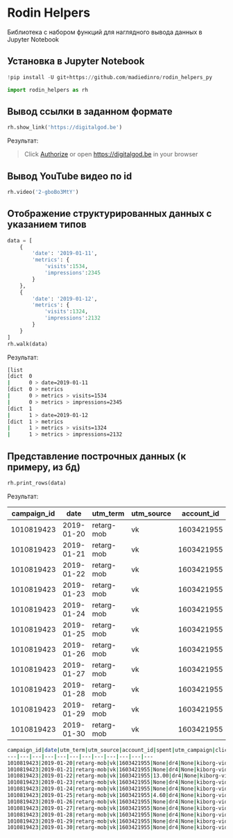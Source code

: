 # Rodin Helpers
Библиотека с набором функций для наглядного вывода данных в Jupyter Notebook

## Установка в Jupyter Notebook
```python
!pip install -U git+https://github.com/madiedinro/rodin_helpers_py

import rodin_helpers as rh
```

## Вывод ссылки в заданном формате
```python
rh.show_link('https://digitalgod.be')
```
Результат:
> Click [Authorize](https://digitalgod.be) or open https://digitalgod.be in your browser

## Вывод YouTube видео по id

```python
rh.video('2-gboBo3MtY')
```

## Отображение структурированных данных с указанием типов

```python
data = [
    {
        'date': '2019-01-11',
        'metrics': {
            'visits':1534,
            'impressions':2345
        }
    },
    {
        'date': '2019-01-12',
        'metrics': {
            'visits':1324,
            'impressions':2132
        }
    }
]
rh.walk(data)
```
Результат:
```bash
[list
[dict  0
|      0 > date=2019-01-11
[dict  0 > metrics
|      0 > metrics > visits=1534
|      0 > metrics > impressions=2345
[dict  1
|      1 > date=2019-01-12
[dict  1 > metrics
|      1 > metrics > visits=1324
|      1 > metrics > impressions=2132
```
## Представление построчных данных (к примеру, из бд)
```python
rh.print_rows(data)
```
Результат:

campaign_id|date|utm_term|utm_source|account_id|spent|utm_campaign|clicks|utm_content|impressions|ad_id|reach
---|---|---|---|---|---|---|---|---|---|---|---
1010819423|2019-01-20|retarg-mob|vk|1603421955|None|dr4|None|kiborg-vid|12|49726084|8
1010819423|2019-01-21|retarg-mob|vk|1603421955|None|dr4|None|kiborg-vid|15|49726084|13
1010819423|2019-01-22|retarg-mob|vk|1603421955|13.00|dr4|None|kiborg-vid|7|49726084|7
1010819423|2019-01-23|retarg-mob|vk|1603421955|None|dr4|None|kiborg-vid|9|49726084|8
1010819423|2019-01-24|retarg-mob|vk|1603421955|None|dr4|None|kiborg-vid|5|49726084|5
1010819423|2019-01-25|retarg-mob|vk|1603421955|4.60|dr4|None|kiborg-vid|4|49726084|3
1010819423|2019-01-26|retarg-mob|vk|1603421955|None|dr4|None|kiborg-vid|4|49726084|3
1010819423|2019-01-27|retarg-mob|vk|1603421955|None|dr4|None|kiborg-vid|6|49726084|5
1010819423|2019-01-28|retarg-mob|vk|1603421955|None|dr4|None|kiborg-vid|3|49726084|3
1010819423|2019-01-29|retarg-mob|vk|1603421955|None|dr4|None|kiborg-vid|5|49726084|5
1010819423|2019-01-30|retarg-mob|vk|1603421955|None|dr4|None|kiborg-vid|2|49726084|2

```bash
campaign_id|date|utm_term|utm_source|account_id|spent|utm_campaign|clicks|utm_content|impressions|ad_id|reach
---|---|---|---|---|---|---|---|---|---|---|---
1010819423|2019-01-20|retarg-mob|vk|1603421955|None|dr4|None|kiborg-vid|12|49726084|8
1010819423|2019-01-21|retarg-mob|vk|1603421955|None|dr4|None|kiborg-vid|15|49726084|13
1010819423|2019-01-22|retarg-mob|vk|1603421955|13.00|dr4|None|kiborg-vid|7|49726084|7
1010819423|2019-01-23|retarg-mob|vk|1603421955|None|dr4|None|kiborg-vid|9|49726084|8
1010819423|2019-01-24|retarg-mob|vk|1603421955|None|dr4|None|kiborg-vid|5|49726084|5
1010819423|2019-01-25|retarg-mob|vk|1603421955|4.60|dr4|None|kiborg-vid|4|49726084|3
1010819423|2019-01-26|retarg-mob|vk|1603421955|None|dr4|None|kiborg-vid|4|49726084|3
1010819423|2019-01-27|retarg-mob|vk|1603421955|None|dr4|None|kiborg-vid|6|49726084|5
1010819423|2019-01-28|retarg-mob|vk|1603421955|None|dr4|None|kiborg-vid|3|49726084|3
1010819423|2019-01-29|retarg-mob|vk|1603421955|None|dr4|None|kiborg-vid|5|49726084|5
1010819423|2019-01-30|retarg-mob|vk|1603421955|None|dr4|None|kiborg-vid|2|49726084|2
```
